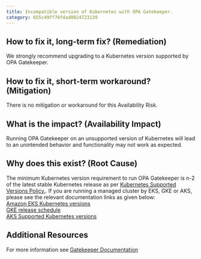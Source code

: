 ```yaml
---
title: Incompatible version of Kubernetes with OPA Gatekeeper.
category: 655c49ff76fdad0024723139
---
```


## How to fix it, long-term fix? (Remediation)

We strongly recommend upgrading to a Kubernetes version supported by OPA Gatekeeper.

## How to fix it, short-term workaround? (Mitigation)

There is no mitigation or workaround for this Availability Risk.

## What is the impact? (Availability Impact)

Running OPA Gatekeeper on an unsupported version of Kubernetes will lead to an unintended behavior and functionality may not work as expected.

## Why does this exist? (Root Cause)

The minimum Kubernetes version requirement to run OPA Gatekeeper is n-2 of the latest stable Kubernetes release as per [Kubernetes Supported Versions Policy.](https://kubernetes.io/releases/version-skew-policy/). If you are running a managed cluster by EKS, GKE or AKS, please see the relevant documentation links as given below:  
[Amazon EKS Kubernetes versions](https://docs.aws.amazon.com/eks/latest/userguide/kubernetes-versions.html)  
[GKE release schedule](https://cloud.google.com/kubernetes-engine/docs/release-schedule)  
[AKS Supported Kubernetes versions](https://learn.microsoft.com/en-us/azure/aks/supported-kubernetes-versions?tabs=azure-cli#aks-kubernetes-release-calendar)

## Additional Resources

For more information see [Gatekeeper Documentation](https://open-policy-agent.github.io/gatekeeper/website/docs/install/#minimum-kubernetes-version)
